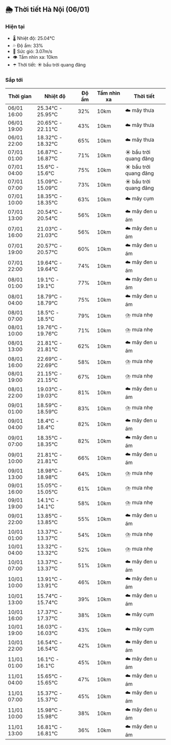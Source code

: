 ## 🌦️ Thời tiết Hà Nội (06/01)

### Hiện tại

- 🌡️ Nhiệt độ: 25.04℃
- 💦 Độ ẩm: 33%
- 💨 Sức gió: 3.07m/s
- 👁️ Tầm nhìn xa: 10km
- ☂️ Thời tiết: ☀️ bầu trời quang đãng

### Sắp tới

| Thời gian | Nhiệt độ | Độ ẩm | Tầm nhìn xa | Thời tiết |
| --- | --- | --- | --- | --- |
| 06/01 16:00 | 25.34℃ - 25.95℃ | 32% | 10km | ☁️ mây thưa |
| 06/01 19:00 | 20.65℃ - 22.11℃ | 43% | 10km | ☁️ mây thưa |
| 06/01 22:00 | 18.32℃ - 18.32℃ | 65% | 10km | ☁️ mây thưa |
| 07/01 01:00 | 16.87℃ - 16.87℃ | 71% | 10km | ☀️ bầu trời quang đãng |
| 07/01 04:00 | 15.6℃ - 15.6℃ | 75% | 10km | ☀️ bầu trời quang đãng |
| 07/01 07:00 | 15.09℃ - 15.09℃ | 73% | 10km | ☀️ bầu trời quang đãng |
| 07/01 10:00 | 18.35℃ - 18.35℃ | 63% | 10km | ☁️ mây cụm |
| 07/01 13:00 | 20.54℃ - 20.54℃ | 56% | 10km | ☁️ mây đen u ám |
| 07/01 16:00 | 21.03℃ - 21.03℃ | 56% | 10km | ☁️ mây đen u ám |
| 07/01 19:00 | 20.57℃ - 20.57℃ | 60% | 10km | ☁️ mây đen u ám |
| 07/01 22:00 | 19.64℃ - 19.64℃ | 74% | 10km | ☁️ mây đen u ám |
| 08/01 01:00 | 19.1℃ - 19.1℃ | 77% | 10km | ☁️ mây đen u ám |
| 08/01 04:00 | 18.79℃ - 18.79℃ | 75% | 10km | ☁️ mây đen u ám |
| 08/01 07:00 | 18.5℃ - 18.5℃ | 79% | 10km | ⛈️ mưa nhẹ |
| 08/01 10:00 | 19.76℃ - 19.76℃ | 71% | 10km | ⛈️ mưa nhẹ |
| 08/01 13:00 | 21.81℃ - 21.81℃ | 62% | 10km | ☁️ mây đen u ám |
| 08/01 16:00 | 22.69℃ - 22.69℃ | 58% | 10km | ⛈️ mưa nhẹ |
| 08/01 19:00 | 21.15℃ - 21.15℃ | 67% | 10km | ⛈️ mưa nhẹ |
| 08/01 22:00 | 19.03℃ - 19.03℃ | 81% | 10km | ☁️ mây đen u ám |
| 09/01 01:00 | 18.59℃ - 18.59℃ | 83% | 10km | ⛈️ mưa nhẹ |
| 09/01 04:00 | 18.4℃ - 18.4℃ | 82% | 10km | ☁️ mây đen u ám |
| 09/01 07:00 | 18.35℃ - 18.35℃ | 82% | 10km | ☁️ mây đen u ám |
| 09/01 10:00 | 21.81℃ - 21.81℃ | 66% | 10km | ☁️ mây đen u ám |
| 09/01 13:00 | 18.98℃ - 18.98℃ | 64% | 10km | ⛈️ mưa nhẹ |
| 09/01 16:00 | 15.05℃ - 15.05℃ | 61% | 10km | ⛈️ mưa nhẹ |
| 09/01 19:00 | 14.1℃ - 14.1℃ | 58% | 10km | ⛈️ mưa nhẹ |
| 09/01 22:00 | 13.85℃ - 13.85℃ | 55% | 10km | ☁️ mây đen u ám |
| 10/01 01:00 | 13.37℃ - 13.37℃ | 54% | 10km | ⛈️ mưa nhẹ |
| 10/01 04:00 | 13.32℃ - 13.32℃ | 52% | 10km | ⛈️ mưa nhẹ |
| 10/01 07:00 | 13.37℃ - 13.37℃ | 51% | 10km | ☁️ mây đen u ám |
| 10/01 10:00 | 13.91℃ - 13.91℃ | 46% | 10km | ☁️ mây đen u ám |
| 10/01 13:00 | 15.74℃ - 15.74℃ | 39% | 10km | ☁️ mây đen u ám |
| 10/01 16:00 | 17.37℃ - 17.37℃ | 38% | 10km | ☁️ mây cụm |
| 10/01 19:00 | 16.03℃ - 16.03℃ | 43% | 10km | ☁️ mây cụm |
| 10/01 22:00 | 16.54℃ - 16.54℃ | 42% | 10km | ☁️ mây đen u ám |
| 11/01 01:00 | 16.1℃ - 16.1℃ | 45% | 10km | ☁️ mây đen u ám |
| 11/01 04:00 | 15.65℃ - 15.65℃ | 47% | 10km | ☁️ mây đen u ám |
| 11/01 07:00 | 15.37℃ - 15.37℃ | 45% | 10km | ☁️ mây đen u ám |
| 11/01 10:00 | 15.98℃ - 15.98℃ | 38% | 10km | ☁️ mây đen u ám |
| 11/01 13:00 | 16.81℃ - 16.81℃ | 36% | 10km | ☁️ mây đen u ám |
